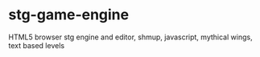 # stg-game-engine
HTML5 browser stg engine and editor, shmup, javascript, mythical wings, text based levels
